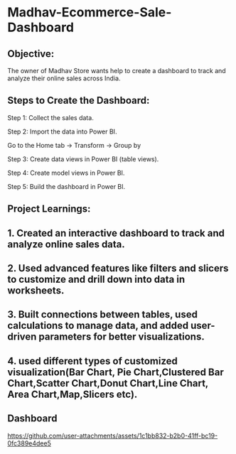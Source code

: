 # Madhav-Ecommerce-Sale-Dashboard

## Objective:

The owner of Madhav Store wants help to create a dashboard to track and analyze their online sales across India.




## Steps to Create the Dashboard:

Step 1: Collect the sales data.

Step 2: Import the data into Power BI.

Go to the Home tab → Transform → Group by


Step 3: Create data views in Power BI (table views).

Step 4: Create model views in Power BI.

Step 5: Build the dashboard in Power BI.



## Project Learnings:

## 1. Created an interactive dashboard to track and analyze online sales data.


## 2. Used advanced features like filters and slicers to customize and drill down into data in worksheets.


## 3. Built connections between tables, used calculations to manage data, and added user-driven parameters for better visualizations.
## 4. used different types of customized visualization(Bar Chart, Pie Chart,Clustered Bar Chart,Scatter Chart,Donut Chart,Line Chart, Area Chart,Map,Slicers etc).


## Dashboard

https://github.com/user-attachments/assets/1c1bb832-b2b0-41ff-bc19-0fc389e4dee5
